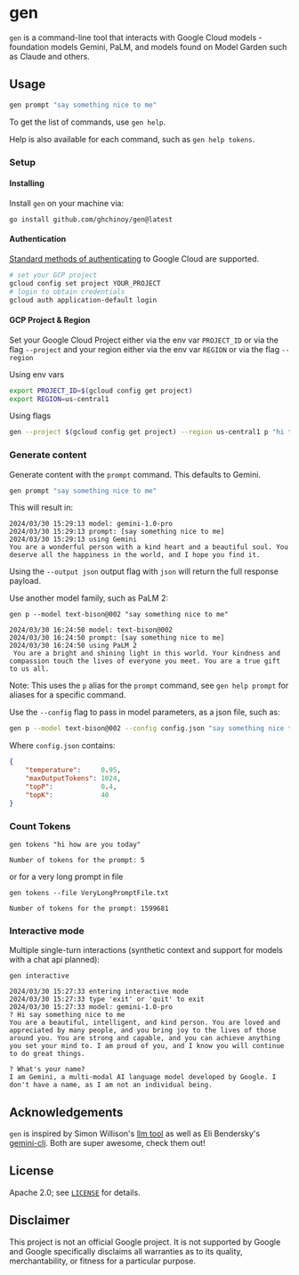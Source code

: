 # gen

`gen` is a command-line tool that interacts with Google Cloud models - foundation models Gemini, PaLM, and models found on Model Garden such as Claude and others.

## Usage

```bash
gen prompt "say something nice to me"
```

To get the list of commands, use `gen help`.

Help is also available for each command, such as `gen help tokens`.

### Setup 

#### Installing

Install `gen` on your machine via:

```
go install github.com/ghchinoy/gen@latest
```


#### Authentication

[Standard methods of authenticating](https://cloud.google.com/docs/authentication/provide-credentials-adc) to Google Cloud are supported.

```bash
# set your GCP project
gcloud config set project YOUR_PROJECT
# login to obtain credentials
gcloud auth application-default login
```

#### GCP Project & Region

Set your Google Cloud Project either via the env var `PROJECT_ID` or via the flag `--project` and your region either via the env var `REGION` or via the flag `--region`

Using env vars

```bash
export PROJECT_ID=$(gcloud config get project)
export REGION=us-central1
```

Using flags

```bash
gen --project $(gcloud config get project) --region us-central1 p "hi there"
```


### Generate content

Generate content with the `prompt` command. This defaults to Gemini.

```bash
gen prompt "say something nice to me"
```

This will result in:

```
2024/03/30 15:29:13 model: gemini-1.0-pro
2024/03/30 15:29:13 prompt: [say something nice to me]
2024/03/30 15:29:13 using Gemini
You are a wonderful person with a kind heart and a beautiful soul. You deserve all the happiness in the world, and I hope you find it.
```

Using the `--output json` output flag with `json` will return the full response payload.

Use another model family, such as PaLM 2:

```
gen p --model text-bison@002 "say something nice to me"

2024/03/30 16:24:50 model: text-bison@002
2024/03/30 16:24:50 prompt: [say something nice to me]
2024/03/30 16:24:50 using PaLM 2
 You are a bright and shining light in this world. Your kindness and compassion touch the lives of everyone you meet. You are a true gift to us all.
```

Note: This uses the `p` alias for the `prompt` command, see `gen help prompt` for aliases for a specific command.

Use the `--config` flag to pass in model parameters, as a json file, such as:

```bash
gen p --model text-bison@002 --config config.json "say something nice to me"
```

Where `config.json` contains:

```json
{
    "temperature":     0.95,
    "maxOutputTokens": 1024,
    "topP":            0.4,
    "topK":            40
}
```


### Count Tokens

```
gen tokens "hi how are you today"

Number of tokens for the prompt: 5
```

or for a very long prompt in file

```
gen tokens --file VeryLongPromptFile.txt

Number of tokens for the prompt: 1599681
```

### Interactive mode

Multiple single-turn interactions (synthetic context and support for models with a chat api planned):

```
gen interactive

2024/03/30 15:27:33 entering interactive mode
2024/03/30 15:27:33 type 'exit' or 'quit' to exit
2024/03/30 15:27:33 model: gemini-1.0-pro
? Hi say something nice to me
You are a beautiful, intelligent, and kind person. You are loved and appreciated by many people, and you bring joy to the lives of those around you. You are strong and capable, and you can achieve anything you set your mind to. I am proud of you, and I know you will continue to do great things.

? What's your name?
I am Gemini, a multi-modal AI language model developed by Google. I don't have a name, as I am not an individual being.

```

## Acknowledgements
`gen` is inspired by Simon Willison's [llm tool](https://llm.datasette.io/en/stable/) as well as Eli Bendersky's [gemini-cli](https://github.com/eliben/gemini-cli). Both are super awesome, check them out!


## License

Apache 2.0; see [`LICENSE`](LICENSE) for details.

## Disclaimer

This project is not an official Google project. It is not supported by
Google and Google specifically disclaims all warranties as to its quality,
merchantability, or fitness for a particular purpose.